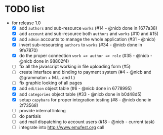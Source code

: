 # TODO list

* for release 1.0
  - [x] add `authors` and sub-resource `works` (#14 - @nicb done in 1677a38)
  - [x] add `account` and sub-resource both `authors` and `works` (#10 and #15)
  - [x] add `admin` accounts to manage the whole application (#31 - @nicb)
  - [x] invert sub-resourcing `authors` to `works` (#34 - @nicb done in 9fe7870)
  - [x] do the proper connection `work => author => role` (#35 - @nicb - @nicb done in 98802f4)
  - [ ] fix all the javascript working in file uploading form (#5)
  - [ ] create interface and binding to payment system (#4 - @nicb and @grammaton + M.L. and I.)
  - [ ] fix graphic looking of all pages
  - [x] add `edition` object table (#6 - @nicb done in 6778995)
  - [x] add `categories` object table (#33 - @nicb done in b0d48d5)
  - [x] setup `capybara` for proper integration testing (#8 - @nicb done in 2f73568)
  - [ ] provide internal linking
  - [ ] do partials 
  - [ ] add mail dispatching to account users (#18 - @nicb - current task)
  - [ ] integrate into http://www.emufest.org call
